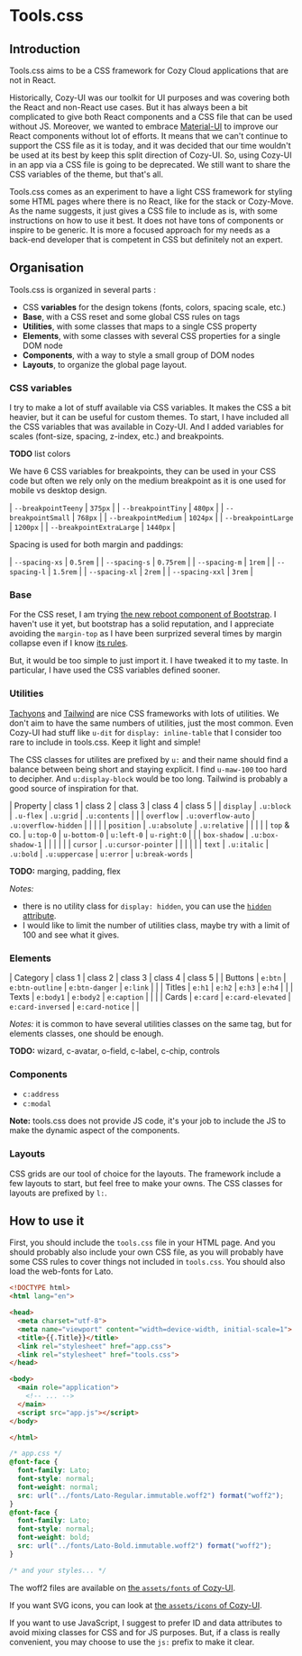 Tools.css
=========

## Introduction

Tools.css aims to be a CSS framework for Cozy Cloud applications that are not
in React.

Historically, Cozy-UI was our toolkit for UI purposes and was covering both the
React and non-React use cases. But it has always been a bit complicated to give
both React components and a CSS file that can be used without JS. Moreover, we
wanted to embrace [Material-UI](https://material-ui.com/) to improve our React
components without lot of efforts. It means that we can't continue to support
the CSS file as it is today, and it was decided that our time wouldn't be used
at its best by keep this split direction of Cozy-UI. So, using Cozy-UI in an
app via a CSS file is going to be deprecated. We still want to share the CSS
variables of the theme, but that's all.

Tools.css comes as an experiment to have a light CSS framework for styling some
HTML pages where there is no React, like for the stack or Cozy-Move. As the name
suggests, it just gives a CSS file to include as is, with some instructions on
how to use it best. It does not have tons of components or inspire to be generic.
It is more a focused approach for my needs as a back-end developer that is
competent in CSS but definitely not an expert.


## Organisation

Tools.css is organized in several parts :

- CSS **variables** for the design tokens (fonts, colors, spacing scale, etc.)
- **Base**, with a CSS reset and some global CSS rules on tags
- **Utilities**, with some classes that maps to a single CSS property
- **Elements**, with some classes with several CSS properties for a single DOM node
- **Components**, with a way to style a small group of DOM nodes
- **Layouts**, to organize the global page layout.

### CSS variables

I try to make a lot of stuff available via CSS variables. It makes the CSS a
bit heavier, but it can be useful for custom themes. To start, I have included
all the CSS variables that was available in Cozy-UI. And I added variables for
scales (font-size, spacing, z-index, etc.) and breakpoints.

**TODO** list colors

We have 6 CSS variables for breakpoints, they can be used in your CSS code but
often we rely only on the medium breakpoint as it is one used for mobile vs
desktop design.

| `--breakpointTeeny` | `375px` |
| `--breakpointTiny` | `480px` |
| `--breakpointSmall` | `768px` |
| `--breakpointMedium` | `1024px` |
| `--breakpointLarge` | `1200px` |
| `--breakpointExtraLarge` | `1440px` |

Spacing is used for both margin and paddings:

| `--spacing-xs` | `0.5rem` |
| `--spacing-s` | `0.75rem` |
| `--spacing-m` | `1rem` |
| `--spacing-l` | `1.5rem` |
| `--spacing-xl` | `2rem` |
| `--spacing-xxl` | `3rem` |

### Base

For the CSS reset, I am trying [the new reboot component of
Bootstrap](https://getbootstrap.com/docs/5.0/content/reboot/). I haven't use it
yet, but bootstrap has a solid reputation, and I appreciate avoiding the
`margin-top` as I have been surprized several times by margin collapse even if
I know [its rules](https://www.joshwcomeau.com/css/rules-of-margin-collapse/).

But, it would be too simple to just import it. I have tweaked it to my taste.
In particular, I have used the CSS variables defined sooner.

### Utilities

[Tachyons](http://tachyons.io/) and [Tailwind](https://tailwindcss.com/) are
nice CSS frameworks with lots of utilities. We don't aim to have the same
numbers of utilities, just the most common. Even Cozy-UI had stuff like `u-dit`
for `display: inline-table` that I consider too rare to include in tools.css.
Keep it light and simple!

The CSS classes for utilites are prefixed by `u:` and their name should find a
balance between being short and staying explicit. I find `u-maw-100` too hard
to decipher. And `u:display-block` would be too long. Tailwind is probably a
good source of inspiration for that.

| Property | class 1 | class 2 | class 3 | class 4 | class 5 |
| `display` | `.u:block` | `.u-flex` | `.u:grid` | `.u:contents` | |
| `overflow` | `.u:overflow-auto` | `.u:overflow-hidden` | | | |
| `position` | `.u:absolute` | `.u:relative` | | | |
| `top` & co. | `u:top-0` | `u-bottom-0` | `u:left-0` | `u-right:0` | |
| `box-shadow` | `.u:box-shadow-1` | | | | |
| `cursor` | `.u:cursor-pointer` | | | | |
| `text` | `.u:italic` | `.u:bold` | `.u:uppercase` | `u:error` | `u:break-words` |

**TODO:** marging, padding, flex

*Notes:*

- there is no utility class for `display: hidden`, you can use the
  [`hidden` attribute](https://developer.mozilla.org/en-US/docs/Web/HTML/Global_attributes/hidden).
- I would like to limit the number of utilities class, maybe try with a limit
  of 100 and see what it gives.

### Elements

| Category | class 1 | class 2 | class 3 | class 4 | class 5 |
| Buttons | `e:btn` | `e:btn-outline` | `e:btn-danger` | `e:link` | |
| Titles | `e:h1` | `e:h2` | `e:h3` | `e:h4` | |
| Texts | `e:body1` | `e:body2` | `e:caption` | | |
| Cards | `e:card` | `e:card-elevated` | `e:card-inversed` | `e:card-notice` | |

*Notes:* it is common to have several utilities classes on the same tag, but
for elements classes, one should be enough.

**TODO:** wizard, c-avatar, o-field, c-label, c-chip, controls

### Components

- `c:address`
- `c:modal`

**Note:** tools.css does not provide JS code, it's your job to include the JS
to make the dynamic aspect of the components.

### Layouts

CSS grids are our tool of choice for the layouts. The framework include a few
layouts to start, but feel free to make your owns. The CSS classes for layouts
are prefixed by `l:`.


## How to use it

First, you should include the `tools.css` file in your HTML page. And you
should probably also include your own CSS file, as you will probably have some
CSS rules to cover things not included in `tools.css`. You should also load
the web-fonts for Lato.

```html
<!DOCTYPE html>
<html lang="en">

<head>
  <meta charset="utf-8">
  <meta name="viewport" content="width=device-width, initial-scale=1">
  <title>{{.Title}}</title>
  <link rel="stylesheet" href="app.css">
  <link rel="stylesheet" href="tools.css">
</head>

<body>
  <main role="application">
    <!-- ... -->
  </main>
  <script src="app.js"></script>
</body>

</html>
```

```css
/* app.css */
@font-face {
  font-family: Lato;
  font-style: normal;
  font-weight: normal;
  src: url("../fonts/Lato-Regular.immutable.woff2") format("woff2");
}
@font-face {
  font-family: Lato;
  font-style: normal;
  font-weight: bold;
  src: url("../fonts/Lato-Bold.immutable.woff2") format("woff2");
}

/* and your styles... */
```

The woff2 files are available on [the `assets/fonts` of
Cozy-UI](https://github.com/cozy/cozy-ui/tree/master/assets/fonts).

If you want SVG icons, you can look at [the `assets/icons` of
Cozy-UI](https://github.com/cozy/cozy-ui/tree/master/assets/icons).

If you want to use JavaScript, I suggest to prefer ID and data attributes to
avoid mixing classes for CSS and for JS purposes. But, if a class is really
convenient, you may choose to use the `js:` prefix to make it clear.
